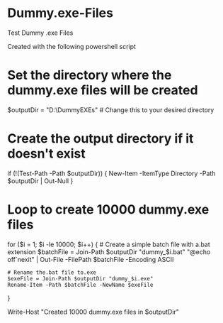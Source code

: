 # Dummy.exe-Files
Test Dummy .exe Files 

Created with the following powershell script 

# Set the directory where the dummy.exe files will be created
$outputDir = "D:\DummyEXEs"  # Change this to your desired directory

# Create the output directory if it doesn't exist
if (!(Test-Path -Path $outputDir)) {
    New-Item -ItemType Directory -Path $outputDir | Out-Null
}

# Loop to create 10000 dummy.exe files
for ($i = 1; $i -le 10000; $i++) {
    # Create a simple batch file with a.bat extension
    $batchFile = Join-Path $outputDir "dummy_$i.bat"
    "@echo off`nexit" | Out-File -FilePath $batchFile -Encoding ASCII

    # Rename the.bat file to.exe
    $exeFile = Join-Path $outputDir "dummy_$i.exe"
    Rename-Item -Path $batchFile -NewName $exeFile
}

Write-Host "Created 10000 dummy.exe files in $outputDir"
